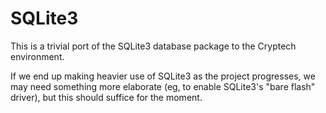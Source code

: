 SQLite3
=======

This is a trivial port of the SQLite3 database package to the Cryptech
environment.

If we end up making heavier use of SQLite3 as the project progresses,
we may need something more elaborate (eg, to enable SQLite3's "bare
flash" driver), but this should suffice for the moment.
